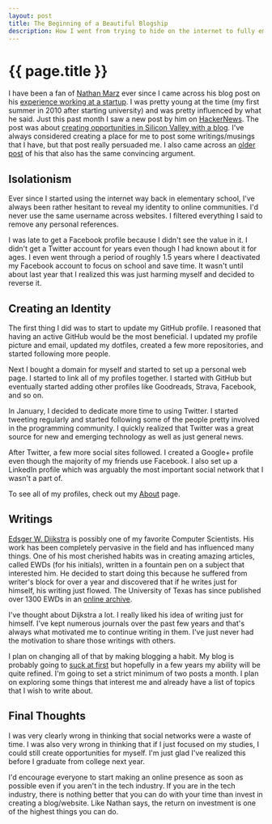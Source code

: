 ```yaml
---
layout: post
title: The Beginning of a Beautiful Blogship
description: How I went from trying to hide on the internet to fully embracing it.
---
```


{{ page.title }}
================

I have been a fan of [Nathan Marz][nmarz] ever since I came across his blog post
on his [experience working at a startup][experience]. I was pretty young at the
time (my first summer in 2010 after starting university) and was pretty influenced by
what he said. Just this past month I saw a new post by him on [HackerNews][hn].
The post was about [creating opportunities in Silicon Valley with a
blog][breaking]. I've always considered creating a place for me to post some
writings/musings that I have, but that post really persuaded me. I also came
across an [older post][youshould] of his that also has the same convincing
argument.

Isolationism
------------

Ever since I started using the internet way back in elementary school, I've
always been rather hesitant to reveal my identity to online communities. I'd
never use the same username across websites. I filtered everything I said to
remove any personal references.

I was late to get a Facebook profile because I didn't see the value in it. I
didn't get a Twitter account for years even though I had known about it for
ages. I even went through a period of roughly 1.5 years where I deactivated my
Facebook account to focus on school and save time.  It wasn't until about last
year that I realized this was just harming myself and decided to reverse it.

Creating an Identity
--------------------

The first thing I did was to start to update my GitHub profile. I reasoned that
having an active GitHub would be the most beneficial. I updated my profile
picture and email, updated my dotfiles, created a few more repositories, and
started following more people.

Next I bought a domain for myself and started to set up a personal web page. I
started to link all of my profiles together. I started with GitHub but
eventually started adding other profiles like Goodreads, Strava, Facebook, and
so on.

In January, I decided to dedicate more time to using Twitter. I started tweeting
regularly and started following some of the people pretty involved in the
programming community. I quickly realized that Twitter was a great source for
new and emerging technology as well as just general news.

After Twitter, a few more social sites followed. I created a Google+ profile
even though the majority of my friends use Facebook. I also set up a LinkedIn
profile which was arguably the most important social network that I wasn't a
part of.

To see all of my profiles, check out my [About][about] page.

Writings
--------

[Edsger W. Dijkstra][dijkstra] is possibly one of my favorite Computer Scientists.
His work has been completely pervasive in the field and has influenced many
things. One of his most cherished habits was in creating amazing articles,
called EWDs (for his initials), written in a fountain pen on a subject that
interested him. He decided to start doing this because he suffered from writer's
block for over a year and discovered that if he writes just for himself, his
writing just flowed.  The University of Texas has since published over 1300 EWDs
in an [online archive][ewds].

I've thought about Dijkstra a lot. I really liked his idea of writing just for
himself. I've kept numerous journals over the past few years and that's always
what motivated me to continue writing in them. I've just never had the
motivation to share those writings with others.

I plan on changing all of that by making blogging a habit. My blog is probably
going to [suck at first][ira] but hopefully in a few years my ability will be
quite refined. I'm going to set a strict minimum of two posts a month. I plan on
exploring some things that interest me and already have a list of topics that I
wish to write about.

Final Thoughts
--------------

I was very clearly wrong in thinking that social networks were a waste of time.
I was also very wrong in thinking that if I just focused on my studies, I could
still create opportunities for myself. I'm just glad I've realized this before I
graduate from college next year.

I'd encourage everyone to start making an online presence as soon as possible
even if you aren't in the tech industry. If you are in the tech industry, there
is nothing better that you can do with your time than invest in creating a
blog/website. Like Nathan says, the return on investment is one of the highest
things you can do.

[nmarz]: https://twitter.com/nathanmarz
[experience]: http://nathanmarz.com/blog/my-experience-as-the-first-employee-of-a-y-combinator-startu.html
[hn]: http://news.ycombinator.com
[breaking]: http://nathanmarz.com/blog/break-into-silicon-valley-with-a-blog-1.html
[youshould]: http://nathanmarz.com/blog/you-should-blog-even-if-you-have-no-readers.html
[ewds]: http://www.cs.utexas.edu/users/EWD/
[ira]: http://vimeo.com/24715531
[dijkstra]: http://en.wikipedia.org/wiki/Edsger_W._Dijkstra
[about]: /about/

